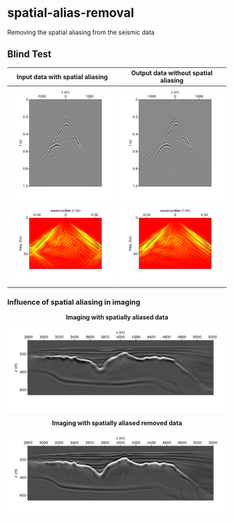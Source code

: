 # spatial-alias-removal
Removing the spatial aliasing from the seismic data

## Blind Test
Input data with spatial aliasing |  Output data without spatial aliasing
:-------------------------:|:-------------------------:
![In shot domain](./figures_results/data_20m_true.png "In shot domain")  |  ![ In shot domain](./figures_results/data_10m_blind.png "In shot domain")
![In fk domain](./figures_results/data_20m_true_fk.png "In f-k domain")  |  ![ In shot domain](./figures_results/data_10m_blind_fk.png "In f-k domain")

### Influence of spatial aliasing in imaging
<p align="center"><strong> Imaging with spatially aliased data </strong></p>

![In shot domain](./figures_results/image_20m_true1.png "In shot domain") 


<p align="center"><strong> Imaging with spatially aliased removed data </strong></p>

![ In shot domain](./figures_results/image_10m_blind1.png "In shot domain")
